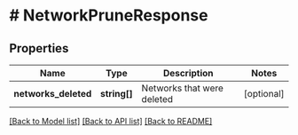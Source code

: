 # # NetworkPruneResponse

## Properties

Name | Type | Description | Notes
------------ | ------------- | ------------- | -------------
**networks_deleted** | **string[]** | Networks that were deleted | [optional] 

[[Back to Model list]](../../README.md#documentation-for-models) [[Back to API list]](../../README.md#documentation-for-api-endpoints) [[Back to README]](../../README.md)


